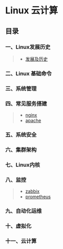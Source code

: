 
# Linux 云计算
## 目录
### 一、Linux发展历史
> - [发展及历史](https://abbott68.github.io/linux/history/linux发展及历史.html)

### 二、Linux 基础命令
### 三、系统管理
### 四、常见服务搭建
> - [nginx](https://abbott68.github.io/linux/WebServer/nginx)
> - [apache]()

### 五、系统安全
### 六、集群架构
### 七、Linux内核
### 八、监控
> - [zabbix](https://abbott68.github.io/linux/监控/zabbix/) 
> - [prometheus](https://abbott68.github.io/linux/监控/prometheus)

### 九、自动化运维
### 十、虚拟化
### 十一、云计算
